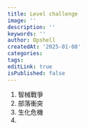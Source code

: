 ```yaml
---
title: Level challenge
image: ''
description: ''
keywords: ''
author: Opshell
createdAt: '2025-01-08'
categories: 
tags: 
editLink: true
isPublished: false
---
```

1. 智械戰爭
2. 部落衝突
3. 生化危機
4.
